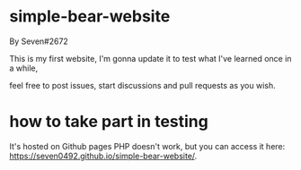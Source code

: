 # simple-bear-website

By Seven#2672

This is my first website, I'm gonna update it to test what I've learned once in a while,

feel free to post issues, start discussions and pull requests as you wish.

# how to take part in testing

It's hosted on Github pages PHP doesn't work, but you can access it here: https://seven0492.github.io/simple-bear-website/.
